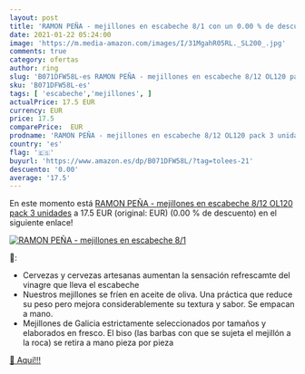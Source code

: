 ```yaml
---
layout: post
title: 'RAMON PEÑA - mejillones en escabeche 8/1 con un 0.00 % de descuento'
date: 2021-01-22 05:24:00
image: 'https://m.media-amazon.com/images/I/31MgahR05RL._SL200_.jpg'
comments: true
category: ofertas
author: ring
slug: 'B071DFW58L-es RAMON PEÑA - mejillones en escabeche 8/12 OL120 pack 3...'
sku: 'B071DFW58L-es'
tags: [ 'escabeche','mejillones', ]
actualPrice: 17.5 EUR
currency: EUR
price: 17.5
comparePrice:  EUR
prodname: 'RAMON PEÑA - mejillones en escabeche 8/12 OL120 pack 3 unidades'
country: 'es'
flag: '🇪🇸'
buyurl: 'https://www.amazon.es/dp/B071DFW58L/?tag=tolees-21'
descuento: '0.00'
average: '17.5'
---
```


En este momento está [RAMON PEÑA - mejillones en escabeche 8/12 OL120 pack 3 unidades](https://www.amazon.es/dp/B071DFW58L/?tag=tolees-21) a 17.5 EUR (original:  EUR) (0.00 %  de descuento) en el siguiente enlace!

[![RAMON PEÑA - mejillones en escabeche 8/1](https://m.media-amazon.com/images/I/31MgahR05RL._SL200_.jpg)](https://www.amazon.es/dp/B071DFW58L/?tag=tolees-21)

🔎:

- Cervezas y cervezas artesanas aumentan la sensación refrescamte del vinagre que lleva el escabeche
- Nuestros mejillones se fríen en aceite de oliva. Una práctica que reduce su peso pero mejora considerablemente su textura y sabor. Se empacan a mano.
- Mejillones de Galicia estrictamente seleccionados por tamaños y elaborados en fresco. El biso (las barbas con que se sujeta el mejillón a la roca) se retira a mano pieza por pieza

[🛒 Aquí!!!](https://www.amazon.es/dp/B071DFW58L/?tag=tolees-21)
